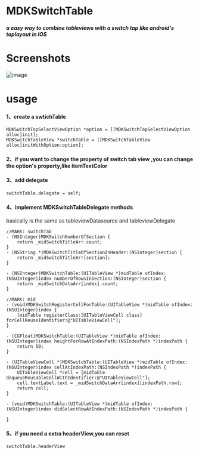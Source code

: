 # MDKSwitchTable
##### a easy way to combine tableviews with a switch tap like android's taplayout in IOS

# Screenshots

![image](https://github.com/miku1958/MDKSwitchTable/raw/master/example/apngb-animated.png)

# usage
#### 1、create a swtichTable

    MDKSwitchTopSelectViewOption *option = [[MDKSwitchTopSelectViewOption alloc]init];
    MDKSwitchTableView *switchTable = [[MDKSwitchTableView alloc]initWithOption:option];

#### 2、if you want to change the property of switch tab view ,you can change the option's property,like itemTextColor
    
#### 3、add delegate 


    switchTable.delegate = self;


#### 4、implement MDKSwitchTableDelegate methods 
basically is the same as tableviewDatasource and tableviewDelegate

    //MARK:	switchTab
    - (NSInteger)MDKSwitchNumberOfSection {
    	return _midSwitchTitleArr.count;
    }
    - (NSString *)MDKSwitchTitleOfSectionInHeader:(NSInteger)section {
    	return _midSwitchTitleArr[section];
    }
    
    - (NSInteger)MDKSwitchTable:(UITableView *)midTable ofIndex:(NSUInteger)index numberOfRowsInSection:(NSInteger)section {
    	return _midSwitchDataArr[index].count;
    }
    
    //MARK:	mid
    - (void)MDKSwitchRegisterCellForTable:(UITableView *)midTable ofIndex:(NSUInteger)index {
    	[midTable registerClass:[UITableViewCell class] forCellReuseIdentifier:@"UITableViewCell"];
    }
    
    - (CGFloat)MDKSwitchTable:(UITableView *)midTable ofIndex:(NSUInteger)index heightForRowAtIndexPath:(NSIndexPath *)indexPath {
    	return 50;
    }
    
    - (UITableViewCell *)MDKSwitchTable:(UITableView *)midTable ofIndex:(NSUInteger)index cellAtIndexPath:(NSIndexPath *)indexPath {
    	UITableViewCell *cell = [midTable dequeueReusableCellWithIdentifier:@"UITableViewCell"];
    	cell.textLabel.text = _midSwitchDataArr[index][indexPath.row];
    	return cell;
    }
    
    - (void)MDKSwitchTable:(UITableView *)midTable ofIndex:(NSUInteger)index didSelectRowAtIndexPath:(NSIndexPath *)indexPath {
    
    }

#### 5、if you need a extra headerView,you can reset

    switchTable.headerView
    

